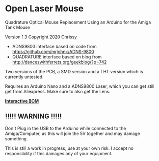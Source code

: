 # Open Laser Mouse
 Quadrature Optical Mouse Replacement Using an Arduino for the Amiga Tank Mouse

Version 1.3
Copyright 2020 Chrissy

* ADNS9800 interface based on code from https://github.com/mrjohnk/ADNS-9800
* QUADRATURE interface based on blog from http://danceswithferrets.org/geekblog/?p=742

Two versions of the PCB, a SMD version and a THT version which is currently untested.

Requires an Arduino Nano and a ADNS9800 Laser, which you can get still get from Aliexpress. Make sure to also get the Lens.

[**Interactive BOM**][IBOM]

## !!!!! WARNING !!!!!
Don't Plug in the USB to the Arduino while connected to the Amiga/Computer, as this will join the 5V together and may damage something.

This is still a work in progress, use at your own risk. I accept no responsibility if this damages any of your equipment.


[IBOM]: https://github.com/chris-jh/OpenLaserMouse/PCB/SMD/bom/ibom.html
